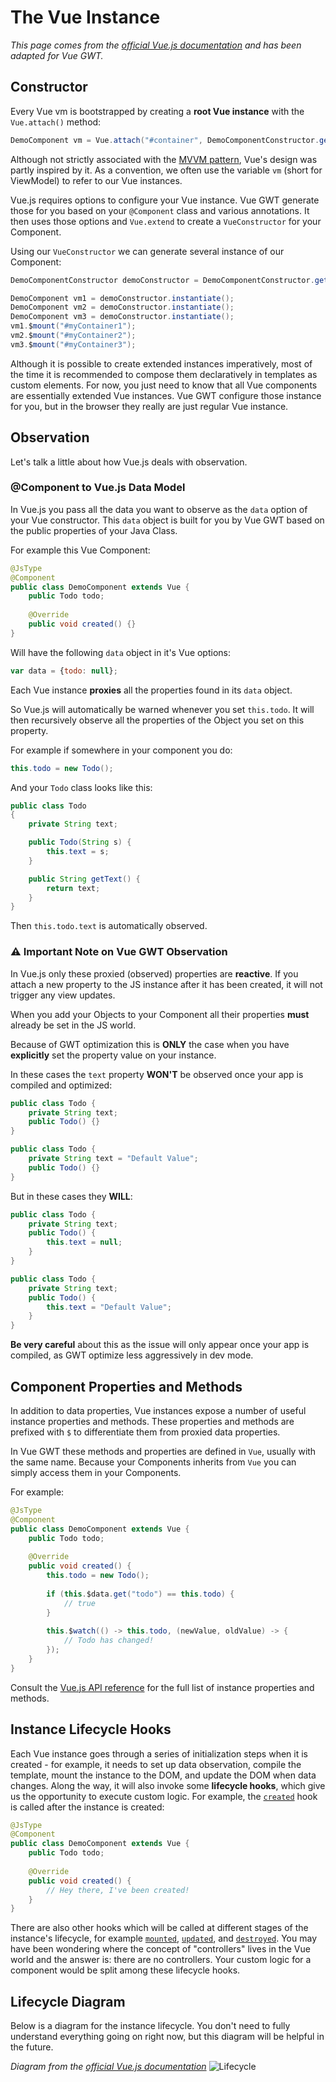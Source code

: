 # The Vue Instance

*This page comes from the [official Vue.js documentation](https://vuejs.org/v2/guide/instance.html) and has been adapted for Vue GWT.*

## Constructor

Every Vue vm is bootstrapped by creating a **root Vue instance** with the `Vue.attach()` method:

```java
DemoComponent vm = Vue.attach("#container", DemoComponentConstructor.get());
```

Although not strictly associated with the [MVVM pattern](https://en.wikipedia.org/wiki/Model_View_ViewModel), Vue's design was partly inspired by it.
As a convention, we often use the variable `vm` (short for ViewModel) to refer to our Vue instances.

Vue.js requires options to configure your Vue instance.
Vue GWT generate those for you based on your `@Component` class and various annotations.
It then uses those options and `Vue.extend` to create a `VueConstructor` for your Component.

Using our `VueConstructor` we can generate several instance of our Component:

```java
DemoComponentConstructor demoConstructor = DemoComponentConstructor.get();

DemoComponent vm1 = demoConstructor.instantiate();
DemoComponent vm2 = demoConstructor.instantiate();
DemoComponent vm3 = demoConstructor.instantiate();
vm1.$mount("#myContainer1");
vm2.$mount("#myContainer2");
vm3.$mount("#myContainer3");
```

Although it is possible to create extended instances imperatively, most of the time it is recommended to compose them declaratively in templates as custom elements.
For now, you just need to know that all Vue components are essentially extended Vue instances.
Vue GWT configure those instance for you, but in the browser they really are just regular Vue instance.

## Observation

Let's talk a little about how Vue.js deals with observation.

### @Component to Vue.js Data Model

In Vue.js you pass all the data you want to observe as the `data` option of your Vue constructor.
This `data` object is built for you by Vue GWT based on the public properties of your Java Class.

For example this Vue Component:
```java
@JsType
@Component
public class DemoComponent extends Vue {
    public Todo todo;
    
    @Override
    public void created() {}
}
```

Will have the following `data` object in it's Vue options:
```js
var data = {todo: null};
```

Each Vue instance **proxies** all the properties found in its `data` object.

So Vue.js will automatically be warned whenever you set `this.todo`.
It will then recursively observe all the properties of the Object you set on this property.

For example if somewhere in your component you do:
```java
this.todo = new Todo();
```

And your `Todo` class looks like this:
```java
public class Todo
{
    private String text;

    public Todo(String s) {
        this.text = s;
    }

    public String getText() {
        return text;
    }
}
```

Then `this.todo.text` is automatically observed.


### ⚠️ Important Note on Vue GWT Observation
In Vue.js only these proxied (observed) properties are **reactive**.
If you attach a new property to the JS instance after it has been created, it will not trigger any view updates.

When you add your Objects to your Component all their properties **must** already be set in the JS world.

Because of GWT optimization this is **ONLY** the case when you have **explicitly** set the property value on your instance.

In these cases the `text` property **WON'T** be observed once your app is compiled and optimized:
```java
public class Todo {
    private String text;
    public Todo() {}
}

public class Todo {
    private String text = "Default Value";
    public Todo() {}
}
```

But in these cases they **WILL**:
```java
public class Todo {
    private String text;
    public Todo() {
        this.text = null;
    }
}

public class Todo {
    private String text;
    public Todo() {
        this.text = "Default Value";
    }
}
```

**Be very careful** about this as the issue will only appear once your app is compiled, as GWT optimize less aggressively in dev mode.

## Component Properties and Methods

In addition to data properties, Vue instances expose a number of useful instance properties and methods.
These properties and methods are prefixed with `$` to differentiate them from proxied data properties.

In Vue GWT these methods and properties are defined in `Vue`, usually with the same name.
Because your Components inherits from `Vue` you can simply access them in your Components.

For example:

```java
@JsType
@Component
public class DemoComponent extends Vue {
    public Todo todo;
    
    @Override
    public void created() {
        this.todo = new Todo();
        
        if (this.$data.get("todo") == this.todo) {
            // true
        }
        
        this.$watch(() -> this.todo, (newValue, oldValue) -> {
            // Todo has changed!
        });
    }
}
```

Consult the [Vue.js API reference](https://vuejs.org/v2/api/) for the full list of instance properties and methods.

## Instance Lifecycle Hooks

Each Vue instance goes through a series of initialization steps when it is created - for example, it needs to set up data observation, compile the template, mount the instance to the DOM, and update the DOM when data changes.
Along the way, it will also invoke some **lifecycle hooks**, which give us the opportunity to execute custom logic.
For example, the [`created`](https://vuejs.org/v2/api/#created) hook is called after the instance is created:

```java
@JsType
@Component
public class DemoComponent extends Vue {
    public Todo todo;
    
    @Override
    public void created() {
        // Hey there, I've been created!
    }
}
```

There are also other hooks which will be called at different stages of the instance's lifecycle, for example [`mounted`](https://vuejs.org/v2/api/#mounted), [`updated`](https://vuejs.org/v2/api/#updated), and [`destroyed`](https://vuejs.org/v2/api/#destroyed).
You may have been wondering where the concept of "controllers" lives in the Vue world and the answer is: there are no controllers.
Your custom logic for a component would be split among these lifecycle hooks.

## Lifecycle Diagram

Below is a diagram for the instance lifecycle. You don't need to fully understand everything going on right now, but this diagram will be helpful in the future.

*Diagram from the [official Vue.js documentation](https://vuejs.org/v2/guide/instance.html)*
![Lifecycle](https://vuejs.org/images/lifecycle.png)